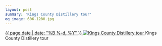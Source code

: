 ```yaml
---
layout: post
summary: 'Kings County Distillery tour'
og_image: 606-1280.jpg
---
```


<p>
 <time>
  <a href="/606">
   {{ page.date | date: "%B %-d, %Y" }}
  </a>
 </time>
 <a href="/606">
  <img alt="Kings County Distillery tour" sizes="(min-width: 700px) 50vw, calc(100vw - 2rem)" src="{{ site.assets_url }}/606-640.jpg" srcset="{{ site.assets_url }}/606-320.jpg 320w, {{ site.assets_url }}/606-640.jpg 640w, {{ site.assets_url }}/606-960.jpg 960w, {{ site.assets_url }}/606-1280.jpg 1280w"/>
 </a>
 <span>
  Kings County Distillery tour
 </span>
</p>

